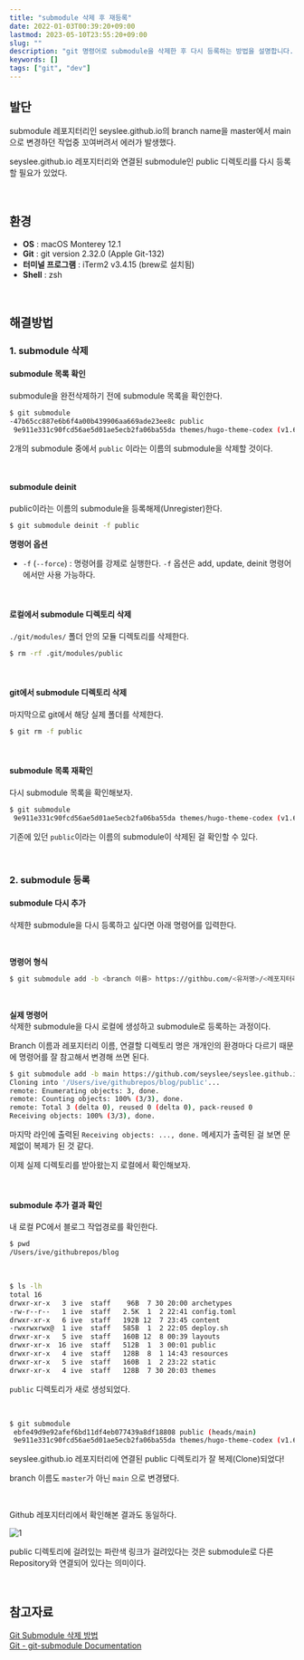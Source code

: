 ```yaml
---
title: "submodule 삭제 후 재등록"
date: 2022-01-03T00:39:20+09:00
lastmod: 2023-05-10T23:55:20+09:00
slug: ""
description: "git 명령어로 submodule을 삭제한 후 다시 등록하는 방법을 설명합니다."
keywords: []
tags: ["git", "dev"]
---
```


## 발단

submodule 레포지터리인 seyslee.github.io의 branch name을 master에서 main으로 변경하던 작업중 꼬여버려서 에러가 발생했다.

seyslee.github.io 레포지터리와 연결된 submodule인 public 디렉토리를 다시 등록할 필요가 있었다.

&nbsp;

## 환경

- **OS** : macOS Monterey 12.1
- **Git** : git version 2.32.0 (Apple Git-132)
- **터미널 프로그램** : iTerm2 v3.4.15 (brew로 설치됨)
- **Shell** : zsh

&nbsp;

## 해결방법

### 1. submodule 삭제

#### submodule 목록 확인

submodule을 완전삭제하기 전에 submodule 목록을 확인한다.  

```bash
$ git submodule
-47b65cc887e6b6f4a00b439906aa669ade23ee8c public
 9e911e331c90fcd56ae5d01ae5ecb2fa06ba55da themes/hugo-theme-codex (v1.6.0)
```

2개의 submodule 중에서 `public` 이라는 이름의 submodule을 삭제할 것이다.  

&nbsp;

#### submodule deinit

public이라는 이름의 submodule을 등록해제(Unregister)한다.  

```bash
$ git submodule deinit -f public
```

**명령어 옵션**

- `-f` (`--force`) : 명령어를 강제로 실행한다. `-f` 옵션은 add, update, deinit 명령어에서만 사용 가능하다.  

&nbsp;

#### 로컬에서 submodule 디렉토리 삭제

`./git/modules/` 폴더 안의 모듈 디렉토리를 삭제한다.  

```bash
$ rm -rf .git/modules/public
```

&nbsp;

#### git에서 submodule 디렉토리 삭제

마지막으로 git에서 해당 실제 폴더를 삭제한다.  

```bash
$ git rm -f public
```

&nbsp;

#### submodule 목록 재확인

다시 submodule 목록을 확인해보자.  

```bash
$ git submodule
 9e911e331c90fcd56ae5d01ae5ecb2fa06ba55da themes/hugo-theme-codex (v1.6.0)
```

기존에 있던 `public`이라는 이름의 submodule이 삭제된 걸 확인할 수 있다.  

&nbsp;

### 2. submodule 등록

#### submodule 다시 추가

삭제한 submodule을 다시 등록하고 싶다면 아래 명령어를 입력한다.  

&nbsp;

**명령어 형식**

```bash
$ git submodule add -b <branch 이름> https://githbu.com/<유저명>/<레포지터리 이름>.git <로컬에 생성할 디렉토리 이름>
```

&nbsp;

**실제 명령어**  
삭제한 submodule을 다시 로컬에 생성하고 submodule로 등록하는 과정이다.  

Branch 이름과 레포지터리 이름, 연결할 디렉토리 명은 개개인의 환경마다 다르기 때문에 명령어를 잘 참고해서 변경해 쓰면 된다.  

```bash
$ git submodule add -b main https://github.com/seyslee/seyslee.github.io.git public
Cloning into '/Users/ive/githubrepos/blog/public'...
remote: Enumerating objects: 3, done.
remote: Counting objects: 100% (3/3), done.
remote: Total 3 (delta 0), reused 0 (delta 0), pack-reused 0
Receiving objects: 100% (3/3), done.
```

마지막 라인에 출력된 `Receiving objects: ..., done.` 메세지가 출력된 걸 보면 문제없이 복제가 된 것 같다.  

이제 실제 디렉토리를 받아왔는지 로컬에서 확인해보자.  

&nbsp;

#### submodule 추가 결과 확인

내 로컬 PC에서 블로그 작업경로를 확인한다.  

```bash
$ pwd
/Users/ive/githubrepos/blog
```

&nbsp;

```bash
$ ls -lh
total 16
drwxr-xr-x   3 ive  staff    96B  7 30 20:00 archetypes
-rw-r--r--   1 ive  staff   2.5K  1  2 22:41 config.toml
drwxr-xr-x   6 ive  staff   192B 12  7 23:45 content
-rwxrwxrwx@  1 ive  staff   585B  1  2 22:05 deploy.sh
drwxr-xr-x   5 ive  staff   160B 12  8 00:39 layouts
drwxr-xr-x  16 ive  staff   512B  1  3 00:01 public
drwxr-xr-x   4 ive  staff   128B  8  1 14:43 resources
drwxr-xr-x   5 ive  staff   160B  1  2 23:22 static
drwxr-xr-x   4 ive  staff   128B  7 30 20:03 themes
```

`public` 디렉토리가 새로 생성되었다.

&nbsp;

```bash
$ git submodule
 ebfe49d9e92afef6bd11df4eb077439a8df18808 public (heads/main)
 9e911e331c90fcd56ae5d01ae5ecb2fa06ba55da themes/hugo-theme-codex (v1.6.0)
```

seyslee.github.io 레포지터리에 연결된 public 디렉토리가 잘 복제(Clone)되었다!  

branch 이름도 `master`가 아닌 `main` 으로 변경됐다.  

&nbsp;

Github 레포지터리에서 확인해본 결과도 동일하다.

![1](./1.png)

public 디렉토리에 걸려있는 파란색 링크가 걸려있다는 것은 submodule로 다른 Repository와 연결되어 있다는 의미이다.

&nbsp;

## 참고자료

[Git Submodule 삭제 방법](http://snowdeer.github.io/git/2018/08/01/how-to-remove-git-submodule/)  
[Git - git-submodule Documentation](https://git-scm.com/docs/git-submodule)
